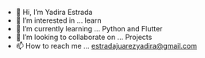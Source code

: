 - 👋 Hi, I’m Yadira Estrada
- 👀 I’m interested in ... learn
- 🌱 I’m currently learning ... Python and Flutter
- 💞️ I’m looking to collaborate on ... Projects
- 📫 How to reach me ... estradajuarezyadira@gmail.com

<!---
JezYest/JezYest is a ✨ special ✨ repository because its `README.md` (this file) appears on your GitHub profile.
You can click the Preview link to take a look at your changes.
--->
